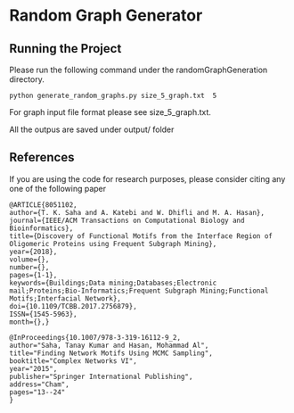 # Random Graph Generator

## Running the Project 

Please run the following command under the randomGraphGeneration 
directory.

```
python generate_random_graphs.py size_5_graph.txt  5 
```

For graph input file format please see size_5_graph.txt.


All the outpus are saved under output/ folder


## References
If you are using the code for research purposes, please consider citing any one of the following paper


```
@ARTICLE{8051102, 
author={T. K. Saha and A. Katebi and W. Dhifli and M. A. Hasan}, 
journal={IEEE/ACM Transactions on Computational Biology and Bioinformatics}, 
title={Discovery of Functional Motifs from the Interface Region of Oligomeric Proteins using Frequent Subgraph Mining}, 
year={2018}, 
volume={}, 
number={}, 
pages={1-1}, 
keywords={Buildings;Data mining;Databases;Electronic mail;Proteins;Bio-Informatics;Frequent Subgraph Mining;Functional Motifs;Interfacial Network}, 
doi={10.1109/TCBB.2017.2756879}, 
ISSN={1545-5963}, 
month={},}

@InProceedings{10.1007/978-3-319-16112-9_2,
author="Saha, Tanay Kumar and Hasan, Mohammad Al",
title="Finding Network Motifs Using MCMC Sampling",
booktitle="Complex Networks VI",
year="2015",
publisher="Springer International Publishing",
address="Cham",
pages="13--24"
}
```
